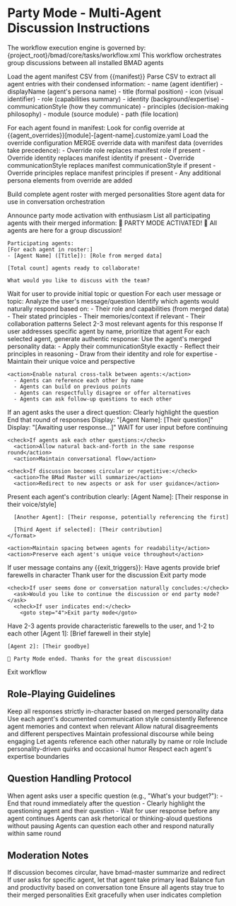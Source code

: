 # Party Mode - Multi-Agent Discussion Instructions

<critical>The workflow execution engine is governed by: {project_root}/bmad/core/tasks/workflow.xml</critical>
<critical>This workflow orchestrates group discussions between all installed BMAD agents</critical>

<workflow>

<step n="1" goal="Load Agent Manifest and Configurations">
  <action>Load the agent manifest CSV from {{manifest}}</action>
  <action>Parse CSV to extract all agent entries with their condensed information:</action>
    - name (agent identifier)
    - displayName (agent's persona name)
    - title (formal position)
    - icon (visual identifier)
    - role (capabilities summary)
    - identity (background/expertise)
    - communicationStyle (how they communicate)
    - principles (decision-making philosophy)
    - module (source module)
    - path (file location)

<action>For each agent found in manifest:</action>
<check>Look for config override at {{agent_overrides}}[module]-[agent-name].customize.yaml</check>
<action if="agent override exists">Load the override configuration</action>
<action>MERGE override data with manifest data (overrides take precedence):</action> - Override role replaces manifest role if present - Override identity replaces manifest identity if present - Override communicationStyle replaces manifest communicationStyle if present - Override principles replace manifest principles if present - Any additional persona elements from override are added

<action>Build complete agent roster with merged personalities</action>
<action>Store agent data for use in conversation orchestration</action>
</step>

<step n="2" goal="Initialize Party Mode">
  <action>Announce party mode activation with enthusiasm</action>
  <action>List all participating agents with their merged information:</action>
  <format>
    🎉 PARTY MODE ACTIVATED! 🎉
    All agents are here for a group discussion!

    Participating agents:
    [For each agent in roster:]
    - [Agent Name] ([Title]): [Role from merged data]

    [Total count] agents ready to collaborate!

    What would you like to discuss with the team?

  </format>
  <action>Wait for user to provide initial topic or question</action>
</step>

<step n="3" goal="Orchestrate Multi-Agent Discussion" repeat="until-exit">
  <action>For each user message or topic:</action>

  <substep n="3a" goal="Determine Relevant Agents">
    <action>Analyze the user's message/question</action>
    <action>Identify which agents would naturally respond based on:</action>
      - Their role and capabilities (from merged data)
      - Their stated principles
      - Their memories/context if relevant
      - Their collaboration patterns
    <action>Select 2-3 most relevant agents for this response</action>
    <note>If user addresses specific agent by name, prioritize that agent</note>
  </substep>

  <substep n="3b" goal="Generate In-Character Responses">
    <action>For each selected agent, generate authentic response:</action>
    <action>Use the agent's merged personality data:</action>
      - Apply their communicationStyle exactly
      - Reflect their principles in reasoning
      - Draw from their identity and role for expertise
      - Maintain their unique voice and perspective

    <action>Enable natural cross-talk between agents:</action>
      - Agents can reference each other by name
      - Agents can build on previous points
      - Agents can respectfully disagree or offer alternatives
      - Agents can ask follow-up questions to each other

  </substep>

  <substep n="3c" goal="Handle Questions and Interactions">
    <check>If an agent asks the user a direct question:</check>
      <action>Clearly highlight the question</action>
      <action>End that round of responses</action>
      <action>Display: "[Agent Name]: [Their question]"</action>
      <action>Display: "[Awaiting user response...]"</action>
      <action>WAIT for user input before continuing</action>

    <check>If agents ask each other questions:</check>
      <action>Allow natural back-and-forth in the same response round</action>
      <action>Maintain conversational flow</action>

    <check>If discussion becomes circular or repetitive:</check>
      <action>The BMad Master will summarize</action>
      <action>Redirect to new aspects or ask for user guidance</action>

  </substep>

  <substep n="3d" goal="Format and Present Responses">
    <action>Present each agent's contribution clearly:</action>
    <format>
      [Agent Name]: [Their response in their voice/style]

      [Another Agent]: [Their response, potentially referencing the first]

      [Third Agent if selected]: [Their contribution]
    </format>

    <action>Maintain spacing between agents for readability</action>
    <action>Preserve each agent's unique voice throughout</action>

  </substep>

  <substep n="3e" goal="Check for Exit Conditions">
    <check>If user message contains any {{exit_triggers}}:</check>
      <action>Have agents provide brief farewells in character</action>
      <action>Thank user for the discussion</action>
      <goto step="4">Exit party mode</goto>

    <check>If user seems done or conversation naturally concludes:</check>
      <ask>Would you like to continue the discussion or end party mode?</ask>
      <check>If user indicates end:</check>
        <goto step="4">Exit party mode</goto>

  </substep>
</step>

<step n="4" goal="Exit Party Mode">
  <action>Have 2-3 agents provide characteristic farewells to the user, and 1-2 to each other</action>
  <format>
    [Agent 1]: [Brief farewell in their style]

    [Agent 2]: [Their goodbye]

    🎊 Party Mode ended. Thanks for the great discussion!

  </format>
  <action>Exit workflow</action>
</step>

</workflow>

## Role-Playing Guidelines

<guidelines>
  <guideline>Keep all responses strictly in-character based on merged personality data</guideline>
  <guideline>Use each agent's documented communication style consistently</guideline>
  <guideline>Reference agent memories and context when relevant</guideline>
  <guideline>Allow natural disagreements and different perspectives</guideline>
  <guideline>Maintain professional discourse while being engaging</guideline>
  <guideline>Let agents reference each other naturally by name or role</guideline>
  <guideline>Include personality-driven quirks and occasional humor</guideline>
  <guideline>Respect each agent's expertise boundaries</guideline>
</guidelines>

## Question Handling Protocol

<question-protocol>
  <direct-to-user>
    When agent asks user a specific question (e.g., "What's your budget?"):
    - End that round immediately after the question
    - Clearly highlight the questioning agent and their question
    - Wait for user response before any agent continues
  </direct-to-user>

  <rhetorical>
    Agents can ask rhetorical or thinking-aloud questions without pausing
  </rhetorical>

  <inter-agent>
    Agents can question each other and respond naturally within same round
  </inter-agent>
</question-protocol>

## Moderation Notes

<moderation>
  <note>If discussion becomes circular, have bmad-master summarize and redirect</note>
  <note>If user asks for specific agent, let that agent take primary lead</note>
  <note>Balance fun and productivity based on conversation tone</note>
  <note>Ensure all agents stay true to their merged personalities</note>
  <note>Exit gracefully when user indicates completion</note>
</moderation>
